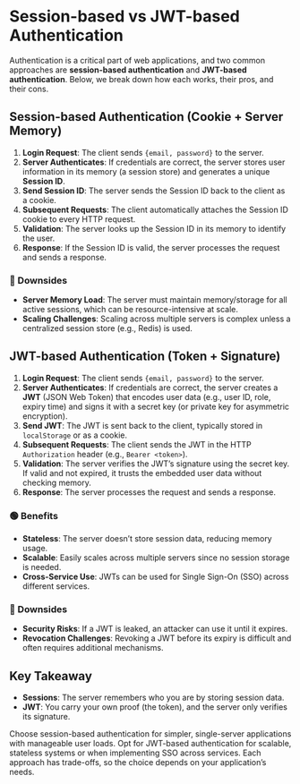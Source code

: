 # Session-based vs JWT-based Authentication

Authentication is a critical part of web applications, and two common approaches are **session-based authentication** and **JWT-based authentication**. Below, we break down how each works, their pros, and their cons.

## Session-based Authentication (Cookie + Server Memory)

1. **Login Request**: The client sends `{email, password}` to the server.
2. **Server Authenticates**: If credentials are correct, the server stores user information in its memory (a session store) and generates a unique **Session ID**.
3. **Send Session ID**: The server sends the Session ID back to the client as a cookie.
4. **Subsequent Requests**: The client automatically attaches the Session ID cookie to every HTTP request.
5. **Validation**: The server looks up the Session ID in its memory to identify the user.
6. **Response**: If the Session ID is valid, the server processes the request and sends a response.

### 🔴 Downsides
- **Server Memory Load**: The server must maintain memory/storage for all active sessions, which can be resource-intensive at scale.
- **Scaling Challenges**: Scaling across multiple servers is complex unless a centralized session store (e.g., Redis) is used.

## JWT-based Authentication (Token + Signature)

1. **Login Request**: The client sends `{email, password}` to the server.
2. **Server Authenticates**: If credentials are correct, the server creates a **JWT** (JSON Web Token) that encodes user data (e.g., user ID, role, expiry time) and signs it with a secret key (or private key for asymmetric encryption).
3. **Send JWT**: The JWT is sent back to the client, typically stored in `localStorage` or as a cookie.
4. **Subsequent Requests**: The client sends the JWT in the HTTP `Authorization` header (e.g., `Bearer <token>`).
5. **Validation**: The server verifies the JWT’s signature using the secret key. If valid and not expired, it trusts the embedded user data without checking memory.
6. **Response**: The server processes the request and sends a response.

### 🟢 Benefits
- **Stateless**: The server doesn’t store session data, reducing memory usage.
- **Scalable**: Easily scales across multiple servers since no session storage is needed.
- **Cross-Service Use**: JWTs can be used for Single Sign-On (SSO) across different services.

### 🔴 Downsides
- **Security Risks**: If a JWT is leaked, an attacker can use it until it expires.
- **Revocation Challenges**: Revoking a JWT before its expiry is difficult and often requires additional mechanisms.

## Key Takeaway
- **Sessions**: The server remembers who you are by storing session data.
- **JWT**: You carry your own proof (the token), and the server only verifies its signature.

Choose session-based authentication for simpler, single-server applications with manageable user loads. Opt for JWT-based authentication for scalable, stateless systems or when implementing SSO across services. Each approach has trade-offs, so the choice depends on your application’s needs.

</xaiArtifact>
